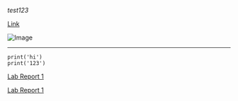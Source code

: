 *test123*



[Link](https://google.com)

![Image](https://commonmark.org/help/images/favicon.png)

---

```
print('hi')
print('123')
```


[Lab Report 1](lab-report-1-week-2.md) 


[Lab Report 1](https://leeandrew1.github.io/cse15l-lab-reports/lab-report-1-week-2.html) 